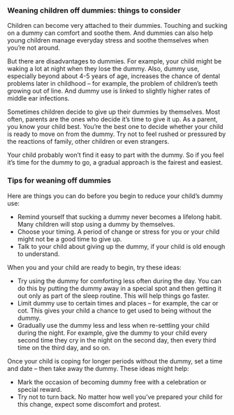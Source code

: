 ### Weaning children off dummies: things to consider ###
Children can become very attached to their dummies. Touching and sucking on a dummy can comfort and soothe them. And dummies can also help young children manage everyday stress and soothe themselves when you’re not around.

But there are disadvantages to dummies. For example, your child might be waking a lot at night when they lose the dummy. Also, dummy use, especially beyond about 4-5 years of age, increases the chance of dental problems later in childhood – for example, the problem of children’s teeth growing out of line. And dummy use is linked to slightly higher rates of middle ear infections.

Sometimes children decide to give up their dummies by themselves. Most often, parents are the ones who decide it’s time to give it up. As a parent, you know your child best. You’re the best one to decide whether your child is ready to move on from the dummy. Try not to feel rushed or pressured by the reactions of family, other children or even strangers.

Your child probably won’t find it easy to part with the dummy. So if you feel it’s time for the dummy to go, a gradual approach is the fairest and easiest.

### Tips for weaning off dummies ###
Here are things you can do before you begin to reduce your child’s dummy use:

- Remind yourself that sucking a dummy never becomes a lifelong habit. Many children will stop using a dummy by themselves.
- Choose your timing. A period of change or stress for you or your child might not be a good time to give up.
- Talk to your child about giving up the dummy, if your child is old enough to understand.

When you and your child are ready to begin, try these ideas:

- Try using the dummy for comforting less often during the day. You can do this by putting the dummy away in a special spot and then getting it out only as part of the sleep routine. This will help things go faster.
- Limit dummy use to certain times and places – for example, the car or cot. This gives your child a chance to get used to being without the dummy.
- Gradually use the dummy less and less when re-settling your child during the night. For example, give the dummy to your child every second time they cry in the night on the second day, then every third time on the third day, and so on.

Once your child is coping for longer periods without the dummy, set a time and date – then take away the dummy. These ideas might help:

- Mark the occasion of becoming dummy free with a celebration or special reward.
- Try not to turn back. No matter how well you’ve prepared your child for this change, expect some discomfort and protest.